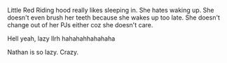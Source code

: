 Little Red Riding hood really likes sleeping in. 
She hates waking up. 
She doesn't even brush her teeth because she wakes up too late. 
She doesn't change out of her PJs either coz she doesn't care.

Hell yeah, lazy llrh
hahahahhahahaha

Nathan is so lazy. Crazy.